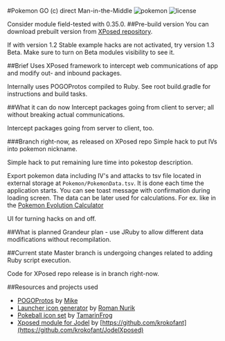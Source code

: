 #Pokemon GO (c) direct Man-in-the-Middle
![pokemon](https://img.shields.io/badge/Pokemon%20GO-0.35.0-blue.svg?style=flat-square")
![license](https://img.shields.io/github/license/ELynx/pokemon-go-xposed-mitm.svg)

Consider module field-tested with 0.35.0.
##Pre-build version
You can download prebuilt version from [XPosed repository](http://repo.xposed.info/module/com.elynx.pogoxmitm).

If with version 1.2 Stable example hacks are not activated, try version 1.3 Beta. Make sure to turn on Beta modules visibility to see it.

##Brief
Uses XPosed framework to intercept web communications of app and modify out- and inbound packages.

Internally uses POGOProtos compiled to Ruby. See root build.gradle for instructions and build tasks.

##What it can do now
Intercept packages going from client to server; all without breaking actual communications.

Intercept packages going from server to client, too.

###Branch right-now, as released on XPosed repo
Simple hack to put IVs into pokemon nickname.

Simple hack to put remaining lure time into pokestop description.

Export pokemon data including IV's and attacks to tsv file located in external storage at `Pokemon/PokemonData.tsv`.
It is done each time the application starts. You can see toast message with confirmation during loading screen.
The data can be later used for calculations. For ex. like in the [Pokemon Evolution Calculator](https://docs.google.com/spreadsheets/d/1vlEsToajcid9KTkLzgqZCpji8bDVEpMM6GQ8SqNL4-k/edit?usp=sharing)

UI for turning hacks on and off.

##What is planned
Grandeur plan - use JRuby to allow different data modifications without recompilation.

##Current state
Master branch is undergoing changes related to adding Ruby script execution.

Code for XPosed repo release is in branch right-now.

##Resources and projects used
* [POGOProtos](https://github.com/AeonLucid/POGOProtos) by [Mike](https://github.com/AeonLucid)
* [Launcher icon generator](https://romannurik.github.io/AndroidAssetStudio/index.html) by [Roman Nurik](https://github.com/romannurik)
* [Pokeball icon set](http://tamarinfrog.deviantart.com/art/All-Poke-Balls-Free-Icons-368996730) by [TamarinFrog](http://tamarinfrog.deviantart.com/)
* [Xposed module for Jodel](https://github.com/krokofant/JodelXposed) by [https://github.com/krokofant](https://github.com/krokofant/JodelXposed)
